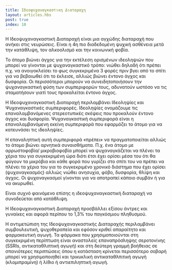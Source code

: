 ```yaml
---
title: Ιδεοψυχαναγκαστικη Διαταραχη
layout: articles.hbs
post: true
index: 10
---
```


Η Ιδεοψυχαναγκαστική Διαταραχή είναι μια αγχώδης διαταραχή που ανήκει στις νευρώσεις. Είναι η 4η πιο διαδεδομένη ψυχική
ασθένεια μετά την κατάθλιψη, τον αλκοολισμό και την κοινωνική φοβία.

Το άτομο βιώνει άγχος για την εκτέλεση ορισμένων ιδεοληψιών που μπορεί να γίνονται με ψυχαναγκαστικό τρόπο: νιώθει
δηλαδή ότι πρέπει π.χ. να ανοιγοκλείσει το φως συγκεκριμένα 3 φορές πριν βγει από το σπίτι για να βεβαιωθεί ότι το
έκλεισε, αλλιώς βιώνει έντονο άγχος και δυσφορία. Οι περισσότεροι μπορούν να συνειδητοποιήσουν την ψυχαναγκαστική φύση
των συμπεριφορών τους, αδυνατούν ωστόσο να τις σταματήσουν γιατί τους προκαλείται έντονο άγχος.

Η Ιδεοψυχαναγκαστική Διαταραχή περιλαμβάνει Ιδεοληψίες και Ψυχαναγκαστικές συμπεριφορές. Ιδεοληψίες ονομάζουμε τις
επαναλαμβανόμενες στερεοτυπικές σκέψεις που προκαλούν έντονο άγχος και δυσφορία. Ψυχαναγκαστική συμπεριφορά είναι η
επαναλαμβανόμενη εκείνη συμπεριφορά που εφαρμόζει το άτομο για να κατευνάσει τις ιδεοληψίες.

Η επαναληπτική αυτή συμπεριφορά «πρέπει» να πραγματοποιείται αλλιώς το άτομο βιώνει αρνητικά συναισθήματα. Π.χ. ένα
άτομο με αρρωστοφοβία/ μικροβιοφοβία μπορεί να ψυχαναγκάζεται να πλένει τα χέρια του για συγκεκριμένη ώρα διότι έτσι
έχει ορίσει μέσα του ότι θα φύγουν τα μικρόβια και κάθε φορά που γυρίζει στο σπίτι του να πρέπει να πλένει τα χέρια του
για το συγκεκριμένο χρονικό διάστημα που έχει ορίσει (ψυχαναγκασμός) αλλιώς νιώθει ανησυχία, φόβο, δυσφορία, θλίψη και
άγχος. Οι ψυχαναγκασμοί γίνονται για να αποτραπεί κάποιο συμβάν ή για να ακυρωθεί.

Είναι συχνό φαινόμενο επίσης η ιδεοψυχαναγκαστική διαταραχή να συνοδεύεται από κατάθλιψη.

Η Ιδεοψυχαναγκαστική Διαταραχή προσβάλλει εξίσου άντρες και γυναίκες και αφορά περίπου το 1,3% του παγκόσμιου πληθυσμού.

Η αντιμετώπιση της Ιδεοψυχαναγκαστικής Διαταραχής περιλαμβάνει συμβουλευτική, ψυχοθεραπεία και εφόσον κριθεί απαραίτητο
και φαρμακευτική αγωγή. Τα φάρμακα που χρησιμοποιούνται στη συγκεκριμένη περίπτωση είναι αναστολείς επαναπρόσληψης
σεροτονίνης (SSRIs, αντικαταθλιπτική αγωγή) και στη δεύτερη γραμμή βοήθειας σε σπανιότερες περιπτώσεις όπου η κατάσταση
κρίνεται περισσότερο σοβαρή μπορεί να χρησιμοποιηθεί και τρικυκλική αντικαταθλπιτική αγωγή (κλομιπραμίνη) ή λίθιο ή
αντιεπιληπτική αγωγή.